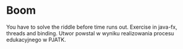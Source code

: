 # Boom
You have to solve the riddle before time runs out. Exercise in java-fx, threads and binding. Utwor powstal w wyniku realizowania procesu edukacyjnego w PJATK.

